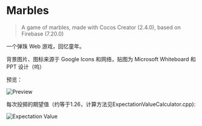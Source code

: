 # Marbles
>A game of marbles, made with Cocos Creator (2.4.0), based on Firebase (7.20.0)

一个弹珠 Web 游戏，回忆童年。

背景图片、图标来源于 Google Icons 和网络，贴图为 Microsoft Whiteboard 和 PPT 设计（呜）

预览：

![Preview](https://user-images.githubusercontent.com/82582936/152682876-1671c0fe-dc81-4474-bdd5-8e34b84a0606.jpeg)

每次投掷的期望值（约等于1.26，计算方法见ExpectationValueCalculator.cpp):

![Expectation Value](https://user-images.githubusercontent.com/82582936/152948132-34b2ede2-26d8-4e7f-8592-72fc51905a30.jpeg)